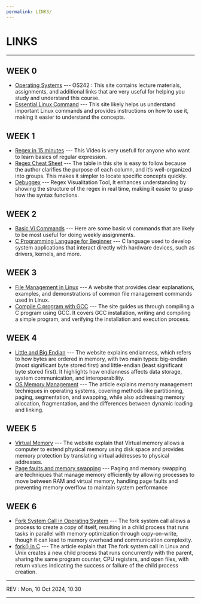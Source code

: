 ```yaml
---
permalink: LINKS/
---
```


# LINKS

<hr>

## WEEK 0
* [Operating Systems](https://os.vlsm.org) --- OS242 : This site contains lecture materials, assignments, and additional links that are very useful for helping you study and understand this course.
* [Essential Linux Command](https://www.hostinger.com/tutorials/linux-commands) --- This site likely helps us understand important Linux commands and provides instructions on how to use it, making it easier to understand the concepts.
## WEEK 1
* [Regex in 15 minutes](https://www.youtube.com/watch?v=bgBWp9EIlMM) --- This Video is very usefull for anyone who want to learn basics of regular expression.
* [Regex Cheat Sheet](https://www.rexegg.com/regex-quickstart.php) --- The table in this site is easy to follow because the author clarifies the purpose of each column, and it’s well-organized into groups. This makes it simpler to locate specific concepts quickly. 
* [Debuggex](https://www.debuggex.com/) --- Regex Visualitation Tool, It enhances understanding by showing the structure of the regex in real time, making it easier to grasp how the syntax functions.  
## WEEK 2
* [Basic Vi Commands](https://www.cs.colostate.edu/helpdocs/vi.html) --- Here are some basic vi commands that are likely to be most useful for doing weekly assignments.
* [C Programming Language for Beginner](https://www.javatpoint.com/c-programming-language-tutorial) --- C language used to develop system applications that interact directly with hardware devices, such as drivers, kernels, and more.
## WEEK 3
* [File Management in Linux](https://www.geeksforgeeks.org/file-management-in-linux/) --- A website that provides clear explanations, examples, and demonstrations of common file management commands used in Linux.
* [Compile C program with GCC](https://developerinsider.co/compile-c-program-with-gcc-compiler-on-bash-on-ubuntu-on-windows-10/) --- The site guides us through compiling a C program using GCC. It covers GCC installation, writing and compiling a simple program, and verifying the installation and execution process.
## WEEK 4
* [Little and Big Endian](https://www.geeksforgeeks.org/little-and-big-endian-mystery/) --- The website explains endianness, which refers to how bytes are ordered in memory, with two main types: big-endian (most significant byte stored first) and little-endian (least significant byte stored first). It highlights how endianness affects data storage, system communication, and interoperability.
* [OS Memory Management](https://www.guru99.com/os-memory-management.html) --- The article explains memory management techniques in operating systems, covering methods like partitioning, paging, segmentation, and swapping, while also addressing memory allocation, fragmentation, and the differences between dynamic loading and linking.
## WEEK 5
* [Virtual Memory](https://www.tutorialspoint.com/operating_system/os_virtual_memory.htm) --- The website explain that Virtual memory allows a computer to extend physical memory using disk space and provides memory protection by translating virtual addresses to physical addresses.
* [Page faults and memory swapping](https://www.site24x7.com/learn/linux/page-faults-memory-swapping.html) --- Paging and memory swapping are techniques that manage memory efficiently by allowing processes to move between RAM and virtual memory, handling page faults and preventing memory overflow to maintain system performance
## WEEK 6
* [Fork System Call in Operating System](https://www.geeksforgeeks.org/fork-system-call-in-operating-system/) --- The fork system call allows a process to create a copy of itself, resulting in a child process that runs tasks in parallel with memory optimization through copy-on-write, though it can lead to memory overhead and communication complexity.
* [fork() in C](https://www.geeksforgeeks.org/fork-system-call/) --- The article explain that The fork system call in Linux and Unix creates a new child process that runs concurrently with the parent, sharing the same program counter, CPU registers, and open files, with return values indicating the success or failure of the child process creation.

<hr>
REV : Mon, 10 Oct 2024, 10:30
<hr> 
